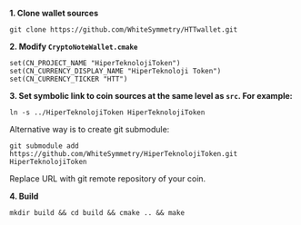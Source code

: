 **1. Clone wallet sources**

```
git clone https://github.com/WhiteSymmetry/HTTwallet.git
```

**2. Modify `CryptoNoteWallet.cmake`**
 
```
set(CN_PROJECT_NAME "HiperTeknolojiToken")
set(CN_CURRENCY_DISPLAY_NAME "HiperTeknoloji Token")
set(CN_CURRENCY_TICKER "HTT")
```

**3. Set symbolic link to coin sources at the same level as `src`. For example:**

```
ln -s ../HiperTeknolojiToken HiperTeknolojiToken
```

Alternative way is to create git submodule:

```
git submodule add https://github.com/WhiteSymmetry/HiperTeknolojiToken.git HiperTeknolojiToken
```

Replace URL with git remote repository of your coin.

**4. Build**

```
mkdir build && cd build && cmake .. && make
```
